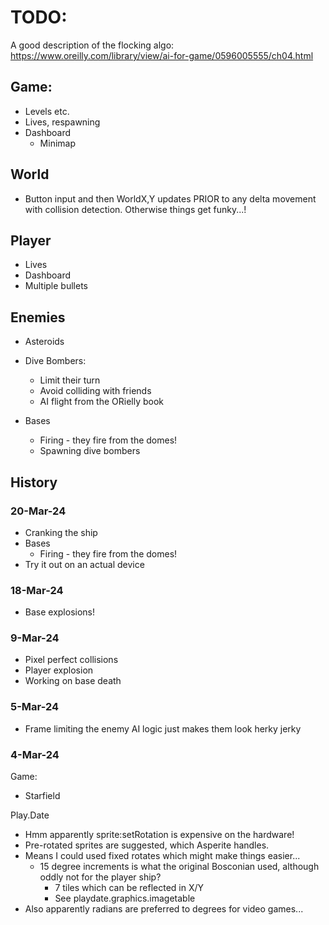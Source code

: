 # TODO:

A good description of the flocking algo: https://www.oreilly.com/library/view/ai-for-game/0596005555/ch04.html

## Game:
- Levels etc.
- Lives, respawning
- Dashboard
    - Minimap

## World
- Button input and then WorldX,Y updates PRIOR to any delta movement with collision detection. Otherwise things get funky...!

## Player
- Lives
- Dashboard
- Multiple bullets

## Enemies
- Asteroids
 
- Dive Bombers:
    - Limit their turn
    - Avoid colliding with friends
    - AI flight from the ORielly book

- Bases
    - Firing - they fire from the domes! 
    - Spawning dive bombers
    
## History

### 20-Mar-24

- Cranking the ship
- Bases
    - Firing - they fire from the domes! 
- Try it out on an actual device

### 18-Mar-24

- Base explosions!

### 9-Mar-24

- Pixel perfect collisions
- Player explosion
- Working on base death

### 5-Mar-24

- Frame limiting the enemy AI logic just makes them look herky jerky

### 4-Mar-24

Game:
- Starfield

Play.Date
- Hmm apparently sprite:setRotation is expensive on the hardware!
- Pre-rotated sprites are suggested, which Asperite handles.
- Means I could used fixed rotates which might make things easier...
    - 15 degree increments is what the original Bosconian used, although oddly not for the player ship?
        - 7 tiles which can be reflected in X/Y
        - See playdate.graphics.imagetable
- Also apparently radians are preferred to degrees for video games...
